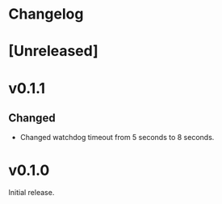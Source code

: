 # Changelog

# [Unreleased]

# v0.1.1

## Changed

- Changed watchdog timeout from 5 seconds to 8 seconds.

# v0.1.0

Initial release.
